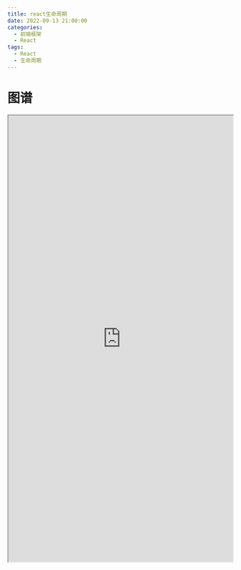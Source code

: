 ```yaml
---
title: react生命周期
date: 2022-09-13 21:00:00
categories:
  - 前端框架
  - React
tags:
  - React
  - 生命周期
---
```


# 图谱

<iframe style="width:100%;height:1000px" src="https://projects.wojtekmaj.pl/react-lifecycle-methods-diagram/"></iframe>
